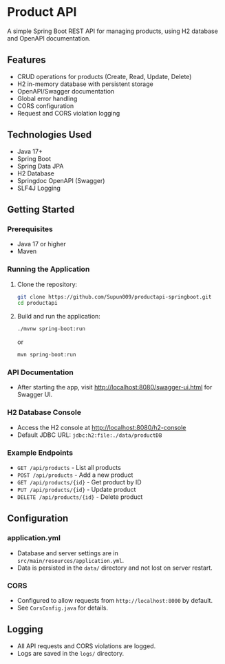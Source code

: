 # Product API

A simple Spring Boot REST API for managing products, using H2 database and OpenAPI documentation.

## Features
- CRUD operations for products (Create, Read, Update, Delete)
- H2 in-memory database with persistent storage
- OpenAPI/Swagger documentation
- Global error handling
- CORS configuration
- Request and CORS violation logging

## Technologies Used
- Java 17+
- Spring Boot
- Spring Data JPA
- H2 Database
- Springdoc OpenAPI (Swagger)
- SLF4J Logging

## Getting Started

### Prerequisites
- Java 17 or higher
- Maven

### Running the Application

1. Clone the repository:
   ```sh
   git clone https://github.com/Supun009/productapi-springboot.git
   cd productapi
   ```
2. Build and run the application:
   ```sh
   ./mvnw spring-boot:run
   ```
   or
   ```sh
   mvn spring-boot:run
   ```

### API Documentation
- After starting the app, visit [http://localhost:8080/swagger-ui.html](http://localhost:8080/swagger-ui.html) for Swagger UI.

### H2 Database Console
- Access the H2 console at [http://localhost:8080/h2-console](http://localhost:8080/h2-console)
- Default JDBC URL: `jdbc:h2:file:./data/productDB`

### Example Endpoints
- `GET /api/products` - List all products
- `POST /api/products` - Add a new product
- `GET /api/products/{id}` - Get product by ID
- `PUT /api/products/{id}` - Update product
- `DELETE /api/products/{id}` - Delete product

## Configuration

### application.yml
- Database and server settings are in `src/main/resources/application.yml`.
- Data is persisted in the `data/` directory and not lost on server restart.

### CORS
- Configured to allow requests from `http://localhost:8000` by default.
- See `CorsConfig.java` for details.

## Logging
- All API requests and CORS violations are logged.
- Logs are saved in the `logs/` directory.



